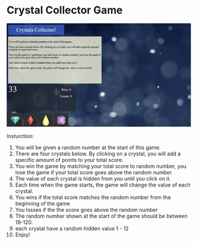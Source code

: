 # Crystal Collector Game

![screenshot](screenshot.png)

Insturction:

1. You will be given a random number at the start of this game.
2. There are four crystals below. By clicking on a crystal, you will add a specific amount of points to your total score.
3. You win the game by matching your total score to random number, you lose the game if your total score goes above the random number.
4. The value of each crystal is hidden from you until you click on it.
5. Each time when the game starts, the game will change the value of each crystal.
6. You wins if the total score matches the random number from the beginning of the game
7. You losses if the the score goes above the random number
8. The random number shown at the start of the game should be between 19-120.
8. each crystal have a random hidden value 1 - 12
9. Enjoy!
